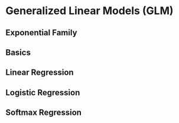 # Generalized Linear Models (GLM)

## Exponential Family

## Basics

## Linear Regression

## Logistic Regression

## Softmax Regression